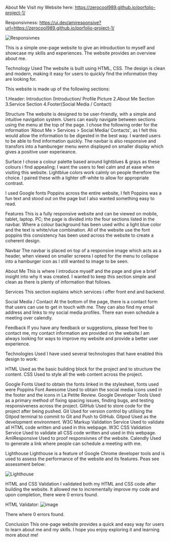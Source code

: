 About Me
Visit my Website here: https://zerocool989.github.io/porfolio-project-1/

Responsivness: https://ui.dev/amiresponsive?url=https://zerocool989.github.io/porfolio-project-1/

![Responsivnes](https://user-images.githubusercontent.com/75548207/217771292-099799bf-7c52-47a9-ad7b-a13e38e50815.PNG)


This is a simple one-page website to give an introduction to myself and showcase my skills and experiences. The website provides an overview  about me.

Technology Used
The website is built using HTML, CSS. The design is clean and modern, making it easy for users to quickly find the information they are looking for.

This website is made up of the following sections:

1.Header: Introduction (Introduction/ Profile Picture
2.About Me Section
3.Service Section 
4.Footer(Social Media / Contact)

Structure
The website is designed to be user-friendly, with a simple and intuitive navigation system. Users can easily navigate between sections using the menu at the top of the page. I chose the following order for the information 'About Me > Services > Social Media/ Contacts', as I felt this would allow the information to be digested in the best way. I wanted users to be able to find information quickly. The navbar is also responsive and transfors into a hambureger menu wenn displayed on smaller display which gives a positive user experieance.

Surface
I chose a colour palette based around lightblues & grays as these colours i find appealing; I want the users to feel calm and at ease when visiting this website. Lightblue colors work calmly on people therefore the choice. I paired these with a lighter off-white to allow for appropriate contrast.

I used Google fonts Poppins across the entire website, I felt Poppins was a fun text and stood out on the page but I also wanted something easy to read.

Features
This is a fully responsive website and can be viewed on mobile, tablet, laptop. PC; the page is divided into the four sections listed in the navbar. Where a colour background has been used withc a light blue color and the text is white/vlue combination. All of the website  use the font poppins this consistency has been used across the website to create a coherent design.

Navbar
The navbar is placed on top of a responsive image which acts as a header, when viewed on smaller screens I opted for the menu to collapse into a hamburger icon as I still wanted to image to be seen. 

About Me
This is where I introduce myself and the page and give a brief insight into why it was created. I wanted to keep this section simple and clean as there is plenty of information that follows.

Services
This section explains which services i offer front end and backend.  

Social Media / Contact
At the bottom of the page, there is a contact form that users can use to get in touch with me. They can also find my email address and links to my social media profiles. There ean even schedule a meeting over calendly.

Feedback
If you have any feedback or suggestions, please feel free to contact me, my contact information are provided on the website.I am always looking for ways to improve my website and provide a better user experience.

Technologies Used
I have used several technologies that have enabled this design to work:

HTML
Used as the basic building block for the project and to structure the content.
CSS
Used to style all the web content across the project.

Google Fonts
Used to obtain the fonts linked in the stylesheet, fonts used were Poppins 
Font Awesome
Used to obtain the social media icons used in the footer and the icons in La Petite Review.
Google Developer Tools
Used as a primary method of fixing spacing issues, finding bugs, and testing responsiveness across the project.
GitHub
Used to store code for the project after being pushed.
Git
Used for version control by utilising the Gitpod terminal to commit to Git and Push to GitHub.
Gitpod
Used as the development environment.
W3C Markup Validation Service
Used to validate all HTML code written and used in this webpage.
W3C CSS Validation Service
Used to validate all CSS code written and used in this webpage.
AmIResponsive
Used to proof responsivnes of the website.
Calendly
Used to generate a link where people can schedule a meeting with me.

Lighthouse
Lighthouse is a feature of Google Chrome developer tools and is used to assess the performance of the website and its features. Peas see assessment below:

![Lighthouse](https://user-images.githubusercontent.com/75548207/217770707-da5cc953-0b49-43b3-9288-ebb2aa505bf1.PNG)

HTML and CSS Validation
I validated both my HTML and CSS code after building the website. It allowed me to incrementally improve my code and upon completion, there were 0 errors found.

HTML Validator:
![image](https://user-images.githubusercontent.com/75548207/217772571-d67d6f10-8a02-4ff0-82ec-3341e53dcaf8.png)

There where 0 errors found.


Conclusion
This one-page website provides a quick and easy way for users to learn about me and my skills. I hope you enjoy exploring it and learning more about me!

